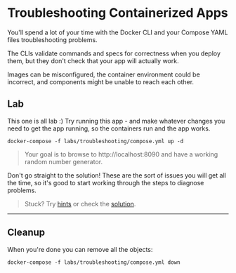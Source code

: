 # Troubleshooting Containerized Apps

You'll spend a lot of your time with the Docker CLI and your Compose YAML files troubleshooting problems.

The CLIs validate commands and specs for correctness when you deploy them, but they don't check that your app will actually work.

Images can be misconfigured, the container environment could be incorrect, and components might be unable to reach each other.

## Lab

This one is all lab :) Try running this app - and make whatever changes you need to get the app running, so the containers run and the app works.

```
docker-compose -f labs/troubleshooting/compose.yml up -d
```

> Your goal is to browse to http://localhost:8090 and have a working random number generator.

Don't go straight to the solution! These are the sort of issues you will get all the time, so it's good to start working through the steps to diagnose problems.

> Stuck? Try [hints](hints.md) or check the [solution](solution.md).

___
## Cleanup

When you're done you can remove all the objects:

```
docker-compose -f labs/troubleshooting/compose.yml down
```